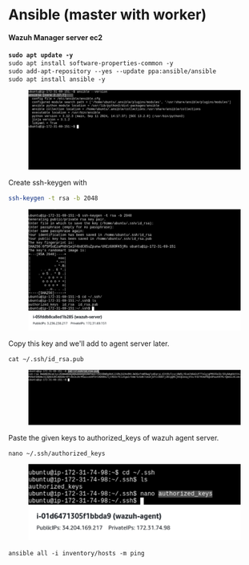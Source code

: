 # Ansible (master with worker)

#### Wazuh Manager server ec2

<pre class="language-bash"><code class="lang-bash"><strong>sudo apt update -y
</strong>sudo apt install software-properties-common -y
sudo add-apt-repository --yes --update ppa:ansible/ansible
sudo apt install ansible -y
</code></pre>

<figure><img src="../../.gitbook/assets/image (3) (1) (1) (1) (1) (1) (1) (1) (1) (1) (1) (1).png" alt=""><figcaption></figcaption></figure>

Create ssh-keygen with&#x20;

```bash
ssh-keygen -t rsa -b 2048
```

<figure><img src="../../.gitbook/assets/image (2) (1) (1) (1) (1) (1) (1) (1) (1) (1) (1) (1) (1).png" alt=""><figcaption></figcaption></figure>

Copy this key and we'll add to agent server later.

```
cat ~/.ssh/id_rsa.pub
```

<figure><img src="../../.gitbook/assets/image (4) (1) (1) (1) (1) (1).png" alt=""><figcaption></figcaption></figure>

Paste the given keys to authorized\_keys of wazuh agent server.

```
nano ~/.ssh/authorized_keys
```

<figure><img src="../../.gitbook/assets/image (6) (1) (1) (1) (1).png" alt=""><figcaption></figcaption></figure>

```
ansible all -i inventory/hosts -m ping

```

